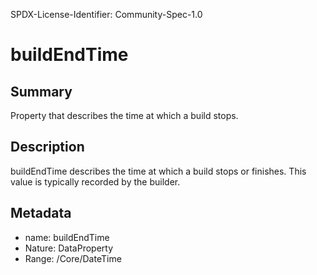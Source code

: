 SPDX-License-Identifier: Community-Spec-1.0

# buildEndTime

## Summary

Property that describes the time at which a build stops.

## Description

buildEndTime describes the time at which a build stops or finishes. This value is typically recorded by the builder.

## Metadata

- name: buildEndTime
- Nature: DataProperty
- Range: /Core/DateTime

